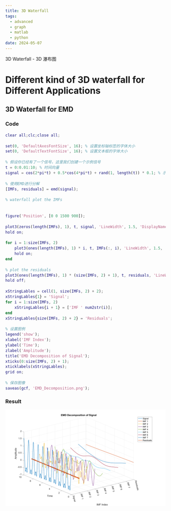 ```yaml
---
title: 3D Waterfall
tags:
  - advanced
  - graph
  - matlab
  - python
date: 2024-05-07
---
```


3D Waterfall - 3D 瀑布图

# Different kind of 3D waterfall for Different Applications

## 3D Waterfall for EMD

### Code


```matlab
clear all;clc;close all;

set(0, 'DefaultAxesFontSize', 16); % 设置坐标轴标签的字体大小
set(0, 'DefaultTextFontSize', 16); % 设置文本框的字体大小

% 假设你已经有了一个信号，这里我们创建一个示例信号
t = 0:0.01:10; % 时间向量
signal = cos(2*pi*t) + 0.5*cos(4*pi*t) + rand(1, length(t)) * 0.1; % 示例信号

% 使用EMD进行分解
[IMFs, residuals] = emd(signal);

% waterfall plot the IMFs


figure('Position', [0 0 1500 900]);

plot3(zeros(length(IMFs), 1), t, signal, 'LineWidth', 1.5, 'DisplayName', 'Signal');
hold on;

for i = 1:size(IMFs, 2)
    plot3(ones(length(IMFs), 1) * i, t, IMFs(:, i), 'LineWidth', 1.5, 'DisplayName', ['IMF ' num2str(i)]);
    hold on;
end

% plot the residuals
plot3(ones(length(IMFs), 1) * (size(IMFs, 2) + 1), t, residuals, 'LineWidth', 1.5, 'DisplayName', 'Residuals');
hold off;

xStringLables = cell(1, size(IMFs, 2) + 2);
xStringLables{1} = 'Signal';
for i = 1:size(IMFs, 2)
    xStringLables{i + 1} = ['IMF ' num2str(i)];
end
xStringLables{size(IMFs, 2) + 2} = 'Residuals';

% 设置图例
legend('show');
xlabel('IMF Index');
ylabel('Time');
zlabel('Amplitude');
title('EMD Decomposition of Signal');
xticks(0:size(IMFs, 2) + 1);
xticklabels(xStringLables);
grid on;

% 保存图像
saveas(gcf, 'EMD_Decomposition.png');
```

### Result

![](data_sci/visualization/sci_graphics/attachments/EMD_Decomposition.png)